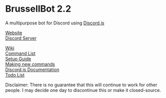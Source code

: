 # BrussellBot 2.2

A multipurpose bot for Discord using [Discord.js](https://github.com/hydrabolt/discord.js/)

[Website](http://brussell98.github.io/bot/index.html)   
[Discord Server](https://discord.gg/0kvLlwb7slG3XCCQ)   

[Wiki](https://github.com/brussell98/BrussellBot/wiki)   
[Command List](http://brussell98.github.io/bot/commands.html)   
[Setup Guide](https://github.com/brussell98/BrussellBot/wiki/Setup-Guide)   
[Making new commands](https://github.com/brussell98/BrussellBot/wiki/New-Command-Guide)   
[Discord.js Documentation](http://discordjs.readthedocs.org/en/latest/)   
[Todo List](https://trello.com/b/Uw5wZLzJ)   

Disclaimer: There is no guarantee that this will continue to work for other people. I may decide one day to discontinue this or make it closed-source.

